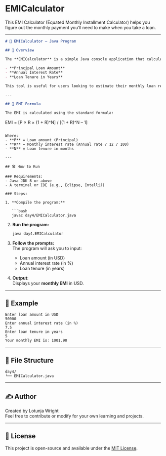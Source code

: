# EMICalculator
This EMI Calculator (Equated Monthly Installment Calculator) helps you figure out the monthly payment you’ll need to make when you take a loan.

---

```markdown
# 💸 EMICalculator – Java Program

## 📌 Overview

The **EMICalculator** is a simple Java console application that calculates the **Equated Monthly Installment (EMI)** for a loan based on:

- **Principal Loan Amount**
- **Annual Interest Rate**
- **Loan Tenure in Years**

This tool is useful for users looking to estimate their monthly loan repayment amount, whether it's for a home loan, car loan, or personal loan.

---

## 🧮 EMI Formula

The EMI is calculated using the standard formula:

```
EMI = [P × R × (1 + R)^N] / [(1 + R)^N – 1]
```

Where:  
- **P** = Loan amount (Principal)  
- **R** = Monthly interest rate (Annual rate / 12 / 100)  
- **N** = Loan tenure in months

---

## 🛠️ How to Run

### Requirements:
- Java JDK 8 or above
- A terminal or IDE (e.g., Eclipse, IntelliJ)

### Steps:

1. **Compile the program:**

   ```bash
   javac day4/EMICalculator.java
   ```

2. **Run the program:**

   ```bash
   java day4.EMICalculator
   ```

3. **Follow the prompts:**  
   The program will ask you to input:
   - Loan amount (in USD)
   - Annual interest rate (in %)
   - Loan tenure (in years)

4. **Output:**  
   Displays your **monthly EMI** in USD.

---

## 🧾 Example

```
Enter loan amount in USD
50000
Enter annual interest rate (in %)
7.5
Enter loan tenure in years
5
Your monthly EMI is: 1001.90
```

---

## 📂 File Structure

```
day4/
└── EMICalculator.java
```

---

## ✍️ Author

Created by Lotunja Wright  
Feel free to contribute or modify for your own learning and projects.

---

## 📜 License

This project is open-source and available under the [MIT License](https://opensource.org/licenses/MIT).

